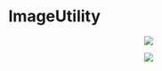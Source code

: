 # ImageUtility

<p align="center">
 <img src="https://imgur.com/kG6h48z.png" />
</p>

<p align="center">
 <img src="https://imgur.com/6qNfqHu.png" />
</p>
